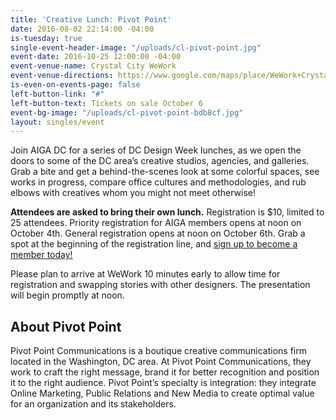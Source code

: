 ```yaml
---
title: 'Creative Lunch: Pivot Point'
date: 2016-08-02 22:14:00 -04:00
is-tuesday: true
single-event-header-image: "/uploads/cl-pivot-point.jpg"
event-date: 2016-10-25 12:00:00 -04:00
event-venue-name: Crystal City WeWork
event-venue-directions: https://www.google.com/maps/place/WeWork+Crystal+City/@38.8539538,-77.0538223,17z/data=!3m1!4b1!4m5!3m4!1s0x89b7b72927054b7b:0xbb046c59ecc215ac!8m2!3d38.8539538!4d-77.0516336
is-even-on-events-page: false
left-button-link: "#"
left-button-text: Tickets on sale October 6
event-bg-image: "/uploads/cl-pivot-point-bdb8cf.jpg"
layout: singles/event
---
```


Join AIGA DC for a series of DC Design Week lunches, as we open the doors to some of the DC area’s creative studios, agencies, and galleries. Grab a bite and get a behind-the-scenes look at some colorful spaces, see works in progress, compare office cultures and methodologies, and rub elbows with creatives whom you might not meet otherwise!

**Attendees are asked to bring their own lunch.**  Registration is $10, limited to 25 attendees. Priority registration for AIGA members opens at noon on October 4th. General registration opens at noon on October 6th. Grab a spot at the beginning of the registration line, and [sign up to become a member today!](http://www.aiga.org/join)

Please plan to arrive at WeWork 10 minutes early to allow time for registration and swapping stories with other designers. The presentation will begin promptly at noon.

## About Pivot Point

Pivot Point Communications is a boutique creative communications firm located in the Washington, DC area. At Pivot Point Communications, they work to craft the right message, brand it for better recognition and position it to the right audience. Pivot Point’s specialty is integration: they integrate Online Marketing, Public Relations and New Media to create optimal value for an organization and its stakeholders.